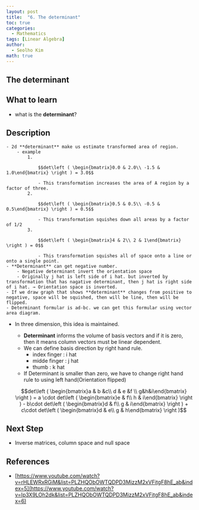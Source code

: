 ```yaml
---
layout: post
title:  "6. The determinant"
toc: true
categories: 
  - Mathematics
tags: [Linear Algebra]
author:
  - Seolho Kim
math: true
---
```

## The determinant

## What to learn
- what is the **determinant**?
## Description
    - 2d **determinant** make us estimate transformed area of region.
        - example
            1. 

                $$det\left ( \begin{bmatrix}0.0 & 2.0\\ -1.5 & 1.0\end{bmatrix} \right ) = 3.0$$

                - This transformation increases the area of A region by a factor of three.
            2. 

                $$det\left ( \begin{bmatrix}0.5 & 0.5\\ -0.5 & 0.5\end{bmatrix} \right ) = 0.5$$

                - This transformation squishes down all areas by a factor of 1/2
            3. 

                $$det\left ( \begin{bmatrix}4 & 2\\ 2 & 1\end{bmatrix} \right ) = 0$$

                - This transformation squishes all of space onto a line or onto a single point.
    - **Determinant** can get negative number.
        - Negative determinant invert the orientation space
        - Originally j hat is left side of i hat. but inverted by transformation that has nagative determinant, then j hat is right side of i hat. → Orientation space is inverted.
    - If we draw graph that shows **determinant** changes from positive to negative, space will be squished, then will be line, then will be flipped.
    - Determinant formular is ad-bc. we can get this formular using vector area diagram.
- In three dimension, this idea is maintained.
    - **Determinant** informs the volume of basis vectors and if it is zero, then it means column vectors must be linear dependent.
    - We can define basis direction by right hand rule.
        - index finger : i hat
        - midde finger : j hat
        - thumb : k hat
    - If Determinant is smaller than zero, we have to change right hand rule to using left hand(Orientation flipped)

    $$det\left ( \begin{bmatrix}a & b &c\\ d & e &f \\ g&h&i\end{bmatrix} \right ) = a \cdot det\left ( \begin{bmatrix}e & f\\ h & i\end{bmatrix} \right ) - b\cdot det\left ( \begin{bmatrix}d & f\\ g & i\end{bmatrix} \right )  + c\cdot det\left ( \begin{bmatrix}d & e\\ g & h\end{bmatrix} \right )$$

## Next Step
- Inverse matrices, column space and null space
## References
- [https://www.youtube.com/watch?v=rHLEWRxRGiM&list=PLZHQObOWTQDPD3MizzM2xVFitgF8hE_ab&index=5](https://www.youtube.com/watch?v=Ip3X9LOh2dk&list=PLZHQObOWTQDPD3MizzM2xVFitgF8hE_ab&index=6)
